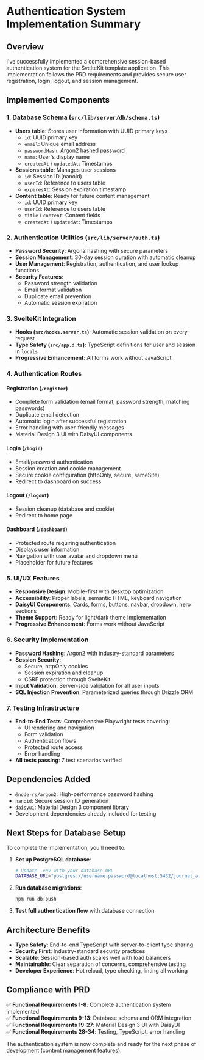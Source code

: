 # Authentication System Implementation Summary

## Overview

I've successfully implemented a comprehensive session-based authentication system for the SvelteKit template application. This implementation follows the PRD requirements and provides secure user registration, login, logout, and session management.

## Implemented Components

### 1. Database Schema (`src/lib/server/db/schema.ts`)

- **Users table**: Stores user information with UUID primary keys
  - `id`: UUID primary key
  - `email`: Unique email address
  - `passwordHash`: Argon2 hashed password
  - `name`: User's display name
  - `createdAt` / `updatedAt`: Timestamps
- **Sessions table**: Manages user sessions
  - `id`: Session ID (nanoid)
  - `userId`: Reference to users table
  - `expiresAt`: Session expiration timestamp
- **Content table**: Ready for future content management
  - `id`: UUID primary key
  - `userId`: Reference to users table
  - `title` / `content`: Content fields
  - `createdAt` / `updatedAt`: Timestamps

### 2. Authentication Utilities (`src/lib/server/auth.ts`)

- **Password Security**: Argon2 hashing with secure parameters
- **Session Management**: 30-day session duration with automatic cleanup
- **User Management**: Registration, authentication, and user lookup functions
- **Security Features**:
  - Password strength validation
  - Email format validation
  - Duplicate email prevention
  - Automatic session expiration

### 3. SvelteKit Integration

- **Hooks (`src/hooks.server.ts`)**: Automatic session validation on every request
- **Type Safety (`src/app.d.ts`)**: TypeScript definitions for user and session in `locals`
- **Progressive Enhancement**: All forms work without JavaScript

### 4. Authentication Routes

#### Registration (`/register`)

- Complete form validation (email format, password strength, matching passwords)
- Duplicate email detection
- Automatic login after successful registration
- Error handling with user-friendly messages
- Material Design 3 UI with DaisyUI components

#### Login (`/login`)

- Email/password authentication
- Session creation and cookie management
- Secure cookie configuration (httpOnly, secure, sameSite)
- Redirect to dashboard on success

#### Logout (`/logout`)

- Session cleanup (database and cookie)
- Redirect to home page

#### Dashboard (`/dashboard`)

- Protected route requiring authentication
- Displays user information
- Navigation with user avatar and dropdown menu
- Placeholder for future features

### 5. UI/UX Features

- **Responsive Design**: Mobile-first with desktop optimization
- **Accessibility**: Proper labels, semantic HTML, keyboard navigation
- **DaisyUI Components**: Cards, forms, buttons, navbar, dropdown, hero sections
- **Theme Support**: Ready for light/dark theme implementation
- **Progressive Enhancement**: Forms work without JavaScript

### 6. Security Implementation

- **Password Hashing**: Argon2 with industry-standard parameters
- **Session Security**:
  - Secure, httpOnly cookies
  - Session expiration and cleanup
  - CSRF protection through SvelteKit
- **Input Validation**: Server-side validation for all user inputs
- **SQL Injection Prevention**: Parameterized queries through Drizzle ORM

### 7. Testing Infrastructure

- **End-to-End Tests**: Comprehensive Playwright tests covering:
  - UI rendering and navigation
  - Form validation
  - Authentication flows
  - Protected route access
  - Error handling
- **All tests passing**: 7 test scenarios verified

## Dependencies Added

- `@node-rs/argon2`: High-performance password hashing
- `nanoid`: Secure session ID generation
- `daisyui`: Material Design 3 component library
- Development dependencies already included for testing

## Next Steps for Database Setup

To complete the implementation, you'll need to:

1. **Set up PostgreSQL database**:

   ```bash
   # Update .env with your database URL
   DATABASE_URL="postgres://username:password@localhost:5432/journal_app"
   ```

2. **Run database migrations**:

   ```bash
   npm run db:push
   ```

3. **Test full authentication flow** with database connection

## Architecture Benefits

- **Type Safety**: End-to-end TypeScript with server-to-client type sharing
- **Security First**: Industry-standard security practices
- **Scalable**: Session-based auth scales well with load balancers
- **Maintainable**: Clear separation of concerns, comprehensive testing
- **Developer Experience**: Hot reload, type checking, linting all working

## Compliance with PRD

✅ **Functional Requirements 1-8**: Complete authentication system implemented  
✅ **Functional Requirements 9-13**: Database schema and ORM integration  
✅ **Functional Requirements 19-27**: Material Design 3 UI with DaisyUI  
✅ **Functional Requirements 28-34**: Testing, TypeScript, error handling

The authentication system is now complete and ready for the next phase of development (content management features).
